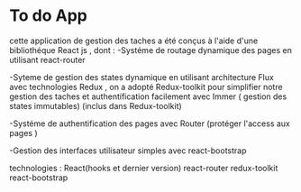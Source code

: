 # To do App

cette application de gestion des taches a été conçus à l'aide d'une bibliothéque React js , dont :
-Systéme de routage dynamique des pages en utilisant react-router 

-Syteme de gestion des states dynamique en utilisant architecture Flux avec technologies Redux ,  on a adopté Redux-toolkit pour simplifier notre gestion des taches et authentification facilement avec  Immer ( gestion des states immutables) (inclus dans Redux-toolkit) 

-Systéme de authentification des pages avec Router (protéger l'access aux pages )

-Gestion des interfaces  utilisateur simples avec react-bootstrap 

technologies : React(hooks et dernier version)  react-router  redux-toolkit  react-bootstrap 
 